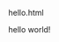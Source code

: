 hello.html
<!DOCTYPE HTML>
<html>
	<head>
		<title>My Webpage !</title>
	</head>
<body>
	hello world!
</body>
</html>
